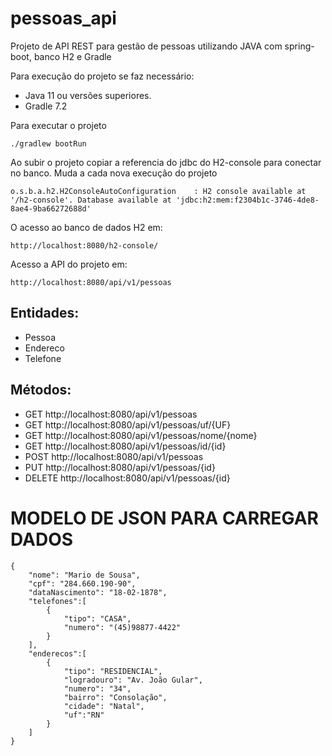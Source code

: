 # pessoas_api

Projeto de API REST para gestão de pessoas utilizando JAVA com spring-boot, banco H2 e Gradle

Para execução do projeto se faz necessário:

* Java 11 ou versões superiores.
* Gradle 7.2

Para executar o projeto
```shell script
./gradlew bootRun
```

Ao subir o projeto copiar a referencia do jdbc do H2-console para conectar no banco. Muda a cada nova execução do projeto
```shell script
o.s.b.a.h2.H2ConsoleAutoConfiguration    : H2 console available at '/h2-console'. Database available at 'jdbc:h2:mem:f2304b1c-3746-4de8-8ae4-9ba66272688d'
```

O acesso ao banco de dados H2 em:
```shell script
http://localhost:8080/h2-console/
```

Acesso a API do projeto em:
```shell script
http://localhost:8080/api/v1/pessoas
```

## Entidades:

* Pessoa
* Endereco
* Telefone

## Métodos:

* GET http://localhost:8080/api/v1/pessoas
* GET http://localhost:8080/api/v1/pessoas/uf/{UF}
* GET http://localhost:8080/api/v1/pessoas/nome/{nome}
* GET http://localhost:8080/api/v1/pessoas/id/{id}
* POST http://localhost:8080/api/v1/pessoas
* PUT http://localhost:8080/api/v1/pessoas/{id}
* DELETE http://localhost:8080/api/v1/pessoas/{id}

# MODELO DE JSON PARA CARREGAR DADOS
    
    {
        "nome": "Mario de Sousa",
        "cpf": "284.660.190-90",
        "dataNascimento": "18-02-1878",
        "telefones":[
            {
                "tipo": "CASA",
                "numero": "(45)98877-4422"
            }
        ],
        "enderecos":[
            {
                "tipo": "RESIDENCIAL",
                "logradouro": "Av. João Gular",
                "numero": "34",
                "bairro": "Consolação",                
                "cidade": "Natal",
                "uf":"RN"           
            }
        ]
    }

